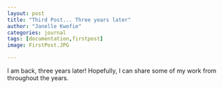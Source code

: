 ```yaml
---
layout: post
title: "Third Post... Three years later"
author: "Janelle Kwofie"
categories: journal
tags: [documentation,firstpost]
image: FirstPost.JPG

---
```


I am back, three years later! Hopefully, I can share some of my work from throughout the years.
